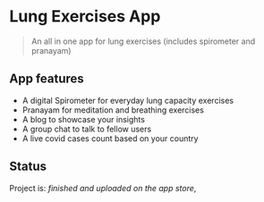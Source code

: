 # Lung Exercises App
> An all in one app for lung exercises (includes spirometer and pranayam)

## App features
* A digital Spirometer for everyday lung capacity exercises
* Pranayam for meditation and breathing exercises
* A blog to showcase your insights
* A group chat to talk to fellow users
* A live covid cases count based on your country

## Status
Project is: _finished and uploaded on the app store_,
